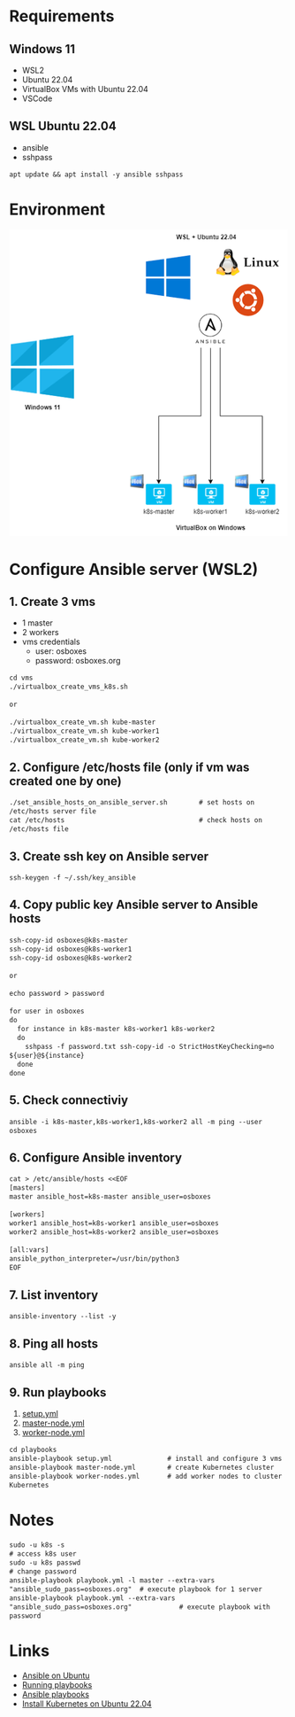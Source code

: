 # Requirements
## Windows 11
- WSL2
- Ubuntu 22.04
- VirtualBox
  VMs with Ubuntu 22.04
- VSCode

## WSL Ubuntu 22.04
- ansible
- sshpass

```
apt update && apt install -y ansible sshpass
```

# Environment

![diagram](./diagram/diagram.drawio.png)


# Configure Ansible server (WSL2)
## 1. Create 3 vms
- 1 master
- 2 workers
- vms credentials
  - user: osboxes
  - password: osboxes.org

```
cd vms
./virtualbox_create_vms_k8s.sh

or

./virtualbox_create_vm.sh kube-master
./virtualbox_create_vm.sh kube-worker1
./virtualbox_create_vm.sh kube-worker2
```

## 2. Configure /etc/hosts file (only if vm was created one by one)
```
./set_ansible_hosts_on_ansible_server.sh        # set hosts on /etc/hosts server file
cat /etc/hosts                                  # check hosts on /etc/hosts file
```

## 3. Create ssh key on Ansible server
```
ssh-keygen -f ~/.ssh/key_ansible
```

## 4. Copy public key Ansible server to Ansible hosts
```
ssh-copy-id osboxes@k8s-master
ssh-copy-id osboxes@k8s-worker1
ssh-copy-id osboxes@k8s-worker2

or

echo password > password

for user in osboxes
do
  for instance in k8s-master k8s-worker1 k8s-worker2
  do
    sshpass -f password.txt ssh-copy-id -o StrictHostKeyChecking=no ${user}@${instance}
  done
done
```

## 5. Check connectiviy
```
ansible -i k8s-master,k8s-worker1,k8s-worker2 all -m ping --user osboxes
```

## 6. Configure Ansible inventory
```
cat > /etc/ansible/hosts <<EOF
[masters]
master ansible_host=k8s-master ansible_user=osboxes

[workers]
worker1 ansible_host=k8s-worker1 ansible_user=osboxes
worker2 ansible_host=k8s-worker2 ansible_user=osboxes

[all:vars]
ansible_python_interpreter=/usr/bin/python3
EOF
```

## 7. List inventory
```
ansible-inventory --list -y
```

## 8. Ping all hosts
```
ansible all -m ping
```

## 9. Run playbooks
1. [setup.yml](./playbooks/setup.yml)
2. [master-node.yml](./playbooks/master-node.yml)
3. [worker-node.yml](./playbooks/worker-nodes.yml)

```
cd playbooks
ansible-playbook setup.yml              # install and configure 3 vms
ansible-playbook master-node.yml        # create Kubernetes cluster
ansible-playbook worker-nodes.yml       # add worker nodes to cluster Kubernetes
```

# Notes
```
sudo -u k8s -s                                                                        # access k8s user
sudo -u k8s passwd                                                                    # change password
ansible-playbook playbook.yml -l master --extra-vars "ansible_sudo_pass=osboxes.org"  # execute playbook for 1 server
ansible-playbook playbook.yml --extra-vars "ansible_sudo_pass=osboxes.org"            # execute playbook with password
```

# Links
- [Ansible on Ubuntu](https://www.digitalocean.com/community/tutorials/como-instalar-e-configurar-o-ansible-no-ubuntu-18-04-pt)
- [Running playbooks](https://www.digitalocean.com/community/tutorials/how-to-use-ansible-to-install-and-set-up-docker-on-ubuntu-18-04-pt)
- [Ansible playbooks](https://github.com/do-community/ansible-playbooks)
- [Install Kubernetes on Ubuntu 22.04](https://www.linuxtechi.com/install-kubernetes-on-ubuntu-22-04/)
